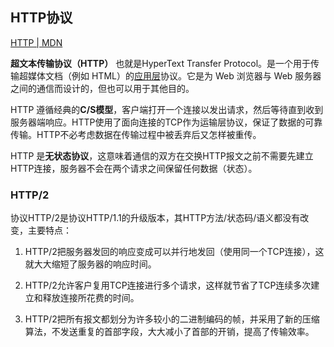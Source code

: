 ## HTTP协议

[HTTP | MDN](https://developer.mozilla.org/zh-CN/docs/Web/HTTP)

**超文本传输协议（HTTP）** 也就是HyperText Transfer Protocol。是一个用于传输超媒体文档（例如 HTML）的[应用层](https://en.wikipedia.org/wiki/Application_Layer)协议。它是为 Web 浏览器与 Web 服务器之间的通信而设计的，但也可以用于其他目的。

HTTP 遵循经典的**C/S模型**，客户端打开一个连接以发出请求，然后等待直到收到服务器端响应。HTTP使用了面向连接的TCP作为运输层协议，保证了数据的可靠传输。HTTP不必考虑数据在传输过程中被丢弃后又怎样被重传。

HTTP 是**无状态协议**，这意味着通信的双方在交换HTTP报文之前不需要先建立HTTP连接，服务器不会在两个请求之间保留任何数据（状态）。

### HTTP/2

协议HTTP/2是协议HTTP/1.1的升级版本，其HTTP方法/状态码/语义都没有改变，主要特点：

1. HTTP/2把服务器发回的响应变成可以并行地发回（使用同一个TCP连接），这就大大缩短了服务器的响应时间。

2. HTTP/2允许客户复用TCP连接进行多个请求，这样就节省了TCP连续多次建立和释放连接所花费的时间。

3. HTTP/2把所有报文都划分为许多较小的二进制编码的帧，并采用了新的压缩算法，不发送重复的首部字段，大大减小了首部的开销，提高了传输效率。


